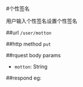 #个性签名

用户输入个性签名设置个性签名

##url
`/user/motton`


##http method
`put`

##rquest body params

 * `motton`: String 

##respond
eg:
```

```



